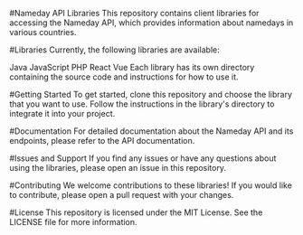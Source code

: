 #Nameday API Libraries
This repository contains client libraries for accessing the Nameday API, which provides information about namedays in various countries.

#Libraries
Currently, the following libraries are available:

Java
JavaScript
PHP
React
Vue
Each library has its own directory containing the source code and instructions for how to use it.

#Getting Started
To get started, clone this repository and choose the library that you want to use. Follow the instructions in the library's directory to integrate it into your project.

#Documentation
For detailed documentation about the Nameday API and its endpoints, please refer to the API documentation.

#Issues and Support
If you find any issues or have any questions about using the libraries, please open an issue in this repository.

#Contributing
We welcome contributions to these libraries! If you would like to contribute, please open a pull request with your changes.

#License
This repository is licensed under the MIT License. See the LICENSE file for more information.

